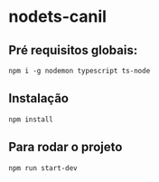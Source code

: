 # nodets-canil

## Pré requisitos globais:
`npm i -g nodemon typescript ts-node`

## Instalação
`npm install`

## Para rodar o projeto
`npm run start-dev`